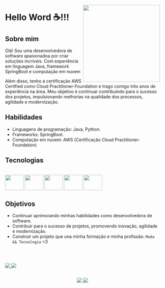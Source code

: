 <div dsplay="inline-block">
<img align="right" width="250px" style="margin-top:-20px" src="https://github.com/mkimie/mkimie/assets/137451414/e487b3d2-d663-4e9c-a13c-7984e5db59d5">

# Hello Word ☕!!!

##  Sobre mim
Olá! Sou uma desenvolvedora de software apaixonadoa por criar soluções incríveis. Com experiência em linguagem Java, framework SpringBoot e computação em nuvem

Além disso, tenho a certificação AWS Certified como Cloud Practitioner-Foundation e trago comigo três anos de experiência na área. 
Meu objetivo é continuar contribuindo para o sucesso dos projetos, impulsionando melhorias na qualidade dos processos, agilidade e modernização.

## Habilidades
- Linguagens de programação: Java, Python.
- Frameworks: SpringBoot.
- Computação em nuvem: AWS (Certificação Cloud Practitioner-Foundation)

## Tecnologias
<br>
  <img height="50" width="60" src="https://cdn.jsdelivr.net/gh/devicons/devicon/icons/java/java-original-wordmark.svg"/>
  <img height="50" width="60" src="https://cdn.jsdelivr.net/gh/devicons/devicon/icons/spring/spring-original-wordmark.svg"/> 
  <img height="50" width="60" src="https://cdn.jsdelivr.net/gh/devicons/devicon/icons/python/python-original-wordmark.svg"/> 
  <img height="50" width="60" src="https://cdn.jsdelivr.net/gh/devicons/devicon/icons/postgresql/postgresql-original-wordmark.svg"/>
  <img height="50" width="60" src="https://cdn.jsdelivr.net/gh/devicons/devicon/icons/mysql/mysql-original-wordmark.svg"/>
<br>

## Objetivos
- Continuar aprimorando minhas habilidades como desenvolvedora de software.
- Contribuir para o sucesso de projetos, promovendo inovação, agilidade e modernização.
- Construir um projeto que una minha formação e minha profissão: <code>Moda && Tecnologia</code> <3
<br>

##
<a href="https://github.com/mkimie">
  <img heigth="180em" src="https://github-readme-stats.vercel.app/api?username=mkimie&show_icons=true&theme=dracula">
  <img heigth="180em" src="https://github-readme-stats.vercel.app/api/top-langs/?username=mkimie&layout=compact&show_icons=true&theme=dracula">
<br>

## 
<div align="center">
  <a href = "mailto:mkhamatsu@outlook.com"><img src="https://img.shields.io/badge/-Gmail-%23333?style=for-the-badge&logo=gmail&logoColor=white" target="_blank"></a>
  <a href="https://www.linkedin.com/in/moniquehamatsu/" target="_blank"><img src="https://img.shields.io/badge/-LinkedIn-%230077B5?style=for-the-badge&logo=linkedin&logoColor=white" target="_blank"></a> 
</div>
</div>








